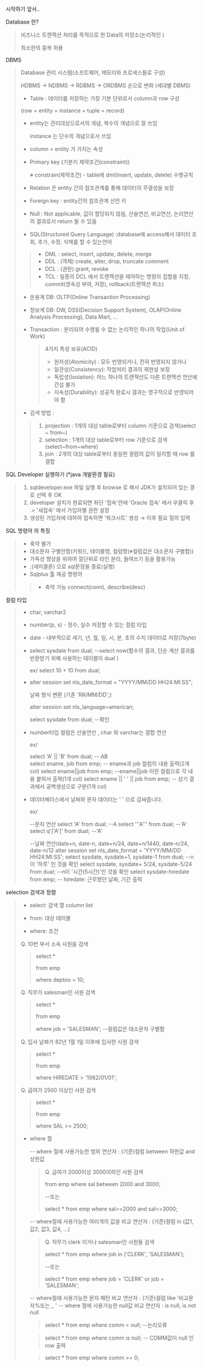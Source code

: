 시작하기 앞서..

Database 란? 

>  비즈니스 트랜잭션 처리를 목적으로 한 Data의 저장소(논리적인 )
>
> 최소한의 중복 허용 

DBMS 

> Database 관리 시스템(소프트웨어, 메모리와 프로세스들로 구성)
>
> HDBMS → NDBMS → RDBMS → ORDBMS 순으로 변화 (세대별 DBMS)
>
> - Table : 데이터를 저장하는 가장 기본 단위로서 column과 row 구성 
>
> (row = entity = instance = tuple = record)
>
> - entity는 관리대상으로서의 개념,  복수의 개념으로 잘 쓰임 
>
>   instance 는 단수의 개념으로서 쓰임
>
> - column = entity 가 가지는 속성 
>
> - Primary key (기본키 제약조건(constraint))
>
>   ※ constrain(제약조건) - table에 dml(insert, update, delete) 수행규칙 
>
> - Relation 은 entity 간의 참조관계를 통해 데이터의 무결성을 보장
>
> - Foreign key : entity간의 참조관계 선언 키 
>
> - Null : Not applicable, 값이 할당되지 않음, 산술연산, 비교연산, 논리연산의 결과로서 return 될 수 있음 
>
> - SQL(Structured Query Language) :database에 access해서 데이터 조회, 추가, 수정, 삭제를 할 수 있는언어  
>
> > * DML : select, insert, update, delete, merge
> > * DDL : (객체) create, alter, drop, truncate comment 
> > * DCL : (권한) grant, revoke
> > * TCL : 일종의 DCL 에서 트렌젝션을 제어하는 명령의 집할을 지칭, commit(영속성 부여, 저장), rollback(트랜잭션 취소)
>
> - 운용계 DB: OLTP(Online Transaction Processing)
>
> - 정보계 DB: DW, DSS(Decision Support System), OLAP(Online Analysis Processing), Data Mart, ...
>
> - Transaction : 분리되어 수행될 수 없는 논리적인 하나의 작업(Unit of Work)
>
>   > 4가지 특성 보유(ACID)
>   >
>   > * 원자성(Atomicity) : 모두 반영되거나, 전혀 반영되지 않거나
>   > * 일관성(Consistency): 작업처리 결과의 재현성 보장 
>   > * 독립성(Isolation): 어느 하나의 트랜잭션도 다른 트랜잭션 연산에 간섭 불가 
>   > * 지속성(Durability): 성공적 완료시 결과는 영구적으로 반영되어야 함 
>
> - 검색 방법 : 
>
> > 1. projection : 1개의 대상 table로부터 column 기준으로 검색(select ~ from~)
> > 2. selection : 1개의 대상 table로부터 row 기준으로 검색(select~from~where)
> > 3. join : 2개의 대상 table로부터 동일한 컬럼의 값이 일치할 때 row 를 결합 

SQL Developer 실행하기 (*java 개발환경 필요)

> 1. sqldeveloper.exe 파일 실행 후 browse 로 해서 JDK가 설치되어 있는 경로 선택 후 OK
> 2. developer 설치가 완료되면 좌단 '접속'란에 'Oracle 접속' 에서 우클릭 후 .> '새접속' 에서 가입자별 권한 설정
> 3. 생성된 가입자에 대하여 접속하면 '워크시트' 생성 → 이후 필요 질의 입력 

SQL 명령어 의 특징

> - 축약 불가
> - 대소문자 구별안함(키워드, 테이블명, 컬럼명(※컬럼값은 대소문자 구별함))
> - 가독성 향상을 위하여 절단위로 라인 분리, 들여쓰기 등을 활용가능
> - ;(세미콜론) 으로 sql문장을 종료(실행)
> - Sqlplus 툴 제공 명령어
>
> > * 축약 가능 connect(conn), describe(desc)

컬럼 타입 

> - char, varchar2
>
> - number(p, s) - 정수, 실수 저장할 수 있는 컬럼 타입 
>
> - date - 내부적으로 세기, 년, 월, 일, 시, 분, 초의 수치 데이터로 저장(7byte)
>
> - select sysdate from dual; --select now(함수의 결과, 단순 계산 결과를 반환받기 위해 사용하는 테이블이 dual )
>
>   ex/ select 10 + 10 from dual; 
>
> - alter session set nls_date_format = "YYYY/MM/DD HH24:MI:SS";
>
>   날짜 형식 변환 (기존 'RR/MM/DD';)
>
>   alter session set nls_language=american;
>
>   select sysdate from dual; --확인 
>
> - number타입 컬럼은 산술연산 , char 와 varchar는 결합 연산 
>
>   ex/
>
>   select 'A' || 'B' from dual; -- AB  
>   select ename, job from emp; -- ename과 job 컬럼의 내용 출력(2개 col)
>   select ename||job from emp; --ename||job 이란 컬럼으로 각 내용 붙여서 출력(1개 col)
>   select ename || ' ' || job from emp; -- 상기 결과에서 공백생성으로 구분(1개 col)
>
> - 데이터베이스에서 날짜와 문자 데이터는 ' ' 으로 감싸줍니다.
>
>   ex/ 
>
>   --문자 연산 
>   select 'A' from dual; --A
>   select '''A''' from dual; --'A'
>   select q'['A']' from dual; --'A'    
>
>   --날짜 연산(date+n, date-n, date+n/24, date+n/1440, date-n/24, date-n/12
>   alter session set nls_date_format = 'YYYY/MM/DD HH24:MI:SS';
>   select sysdate, sysdate+1, sysdate-1 from dual; --n이 '하루' 인 것을 확인 
>   select sysdate, sysdate+ 5/24, sysdate-5/24 from dual; --n이 '시간(5시간)'인 것을 확인
>   select sysdate-hiredate from emp;  -- hiredate: 근무했던 날짜, 기간 출력 

selection 검색과 정렬 

> - select: 검색 열 column list 
>
> - from: 대상 테이블 
>
> - where: 조건 
>
> Q. 10번 부서 소속 사원을 검색 
>
> > select * 
> >
> > from emp 
> >
> > where deptno = 10;
>
> Q. 직무가 salesman인 사원 검색	 
>
> > select * 
> >
> > from emp 
> >
> > where job = 'SALESMAN'; --컬럼값은 대소문자 구별함 
>
> Q. 입사 날짜가 82년 1월 1일 이후에 입사한 사원 검색 
>
> > select * 
> >
> > from emp 
> >
> > where HIREDATE > '1982/01/01';
>
> Q. 급여가 2500 이상인 사원 검색 
>
> > select * 
> >
> > from emp 
> >
> > where SAL >= 2500;
>
> - where 절 
>
>   -- where 절에 사용가능한 범위 연산자 : (기준)컬럼 between 하한값 and 상한값 
>
>   > Q. 급여가 2000이상 3000이하인 사원  검색
>   >
>   > from emp 
>   > where sal between 2000 and 3000;
>   >
>   > --또는 
>   >
>   > select * 
>   > from emp 
>   > where sal>=2000 
>   > and sal<=3000;
>
>   -- where절에 사용가능한 여러개의 값을 비교 연산자 :   (기준)컬럼 in (값1, 값2, 값3, 값4, ...)
>
>   > Q. 직무가 clerk 이거나 salesman인 사원들 검색 
>   >
>   > select * 
>   > from emp 
>   > where job in ('CLERK', 'SALESMAN');
>   >
>   > --또는 
>   >
>   > select *
>   > from emp 
>   > where job = 'CLERK'
>   > or job = 'SALESMAN';
>
>   -- where절에 사용가능한 문자 패턴 비교 연산자 : (기준)컬럼 like '비교문자%또는 _ '
>   -- where 절에 사용가능한 null값 비교 연산자 : is null, is not null 
>
>   > select * 
>   > from emp
>   > where comm = null; --논리오류 
>
>   > select * 
>   > from emp 
>   > where comm is null; -- COMM값이 null 인 row 출력 
>
>   > select * 
>   > from emp 
>   > where comm >= 0;
>
>   

